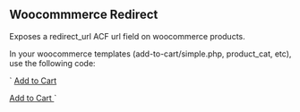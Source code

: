 Woocommmerce Redirect
---

Exposes a redirect_url ACF url field on woocommerce products.

In your woocommerce templates (add-to-cart/simple.php, product_cat, etc), use the following code:

`<?php 
$redirect = get_field('redirect_url');
if($redirect): ?>
<a href="<?php echo $redirect ?>" class="button">
Add to Cart
</a>
<?php else: ?>
<!-- For products you haven't added the URL, set default redirect. -->
<a href="http://example-default-url.com" class="button">
Add to Cart
</a>
<?php endif ?>`


